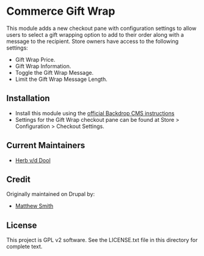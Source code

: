 # Commerce Gift Wrap

This module adds a new checkout pane with configuration settings to allow users
to select a gift wrapping option to add to their order along with a message to
the recipient. Store owners have access to the following settings:

- Gift Wrap Price.
- Gift Wrap Information.
- Toggle the Gift Wrap Message.
- Limit the Gift Wrap Message Length.

## Installation

- Install this module using the [official Backdrop CMS instructions](https://backdropcms.org/guide/modules)
- Settings for the Gift Wrap checkout pane can be found at
Store > Configuration > Checkout Settings.

## Current Maintainers

- [Herb v/d Dool](https://github.com/herbdool)

## Credit

Originally maintained on Drupal by:

- [Matthew Smith](matt@takerootdesign.co.uk)

## License

This project is GPL v2 software. See the LICENSE.txt file in this directory for complete text.
